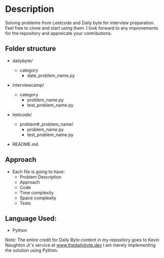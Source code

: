 # Description

Solving problems from Leetcode and Daily byte for interview preparation. Feel free to clone and start using them. I look forward to any improvements for the repository and appreicate your contributions. 


## Folder structure
- dailybyte/
   - category
      - date_problem_name.py
- interviewcamp/
   - category
      - problem_name.py
      - test_problem_name.py
     
- leetcode/
    - problem#_problem_name/
       - problem_name.py
       - test_problem_name.py
     
 - README.md


## Approach

- Each file is going to have:
  - Problem Description
  - Approach
  - Code
  - Time complexity
  - Space complexity
  - Tests


## Language Used:
 - Python

Note: 
The entire credit for Daily Byte content in my repository goes to Kevin Naughton Jr's service at www.thedailybyte.dev
I am merely implementing the solution using Python. 